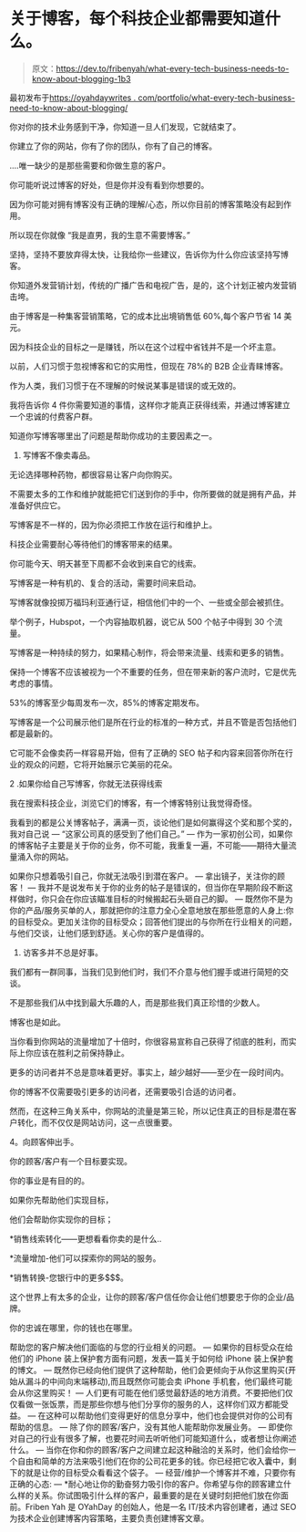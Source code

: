 # 关于博客，每个科技企业都需要知道什么。

> 原文：<https://dev.to/fribenyah/what-every-tech-business-needs-to-know-about-blogging-1b3>

最初发布于[https://oyahdaywrites . com/portfolio/what-every-tech-business-need-to-know-about-blogging/](https://oyahdaywrites.com/portfolio/what-every-tech-business-needs-to-know-about-blogging/)

你对你的技术业务感到干净，你知道一旦人们发现，它就结束了。

你建立了你的网站，你有了你的团队，你有了自己的博客。

....唯一缺少的是那些需要和你做生意的客户。

你可能听说过博客的好处，但是你并没有看到你想要的。

因为你可能对拥有博客没有正确的理解/心态，所以你目前的博客策略没有起到作用。

所以现在你就像
“我是直男，我的生意不需要博客。”

坚持，坚持不要放弃得太快，让我给你一些建议，告诉你为什么你应该坚持写博客。

你知道外发营销计划，传统的广播广告和电视广告，是的，这个计划正被内发营销击垮。

由于博客是一种集客营销策略，它的成本比出境销售低 60%,每个客户节省 14 美元。

因为科技企业的目标之一是赚钱，所以在这个过程中省钱并不是一个坏主意。

以前，人们习惯于忽视博客和它的实用性，但现在 78%的 B2B 企业青睐博客。

作为人类，我们习惯于在不理解的时候说某事是错误的或无效的。

我将告诉你 4 件你需要知道的事情，这样你才能真正获得线索，并通过博客建立一个忠诚的付费客户群。

知道你写博客哪里出了问题是帮助你成功的主要因素之一。

1.  写博客不像卖毒品。

无论选择哪种药物，都很容易让客户向你购买。

不需要太多的工作和维护就能把它们送到你的手中，你所要做的就是拥有产品，并准备好供应它。

写博客是不一样的，因为你必须把工作放在运行和维护上。

科技企业需要耐心等待他们的博客带来的结果。

你可能今天、明天甚至下周都不会收到来自它的线索。

写博客是一种有机的、复合的活动，需要时间来启动。

写博客就像投掷万福玛利亚通行证，相信他们中的一个、一些或全部会被抓住。

举个例子，Hubspot，一个内容抽取机器，说它从 500 个帖子中得到 30 个流量。

写博客是一种持续的努力，如果精心制作，将会带来流量、线索和更多的销售。

保持一个博客不应该被视为一个不重要的任务，但在带来新的客户流时，它是优先考虑的事情。

53%的博客至少每周发布一次，85%的博客定期发布。

写博客是一个公司展示他们是所在行业的标准的一种方式，并且不管是否包括他们都是最新的。

它可能不会像卖药一样容易开始，但有了正确的 SEO 帖子和内容来回答你所在行业的观众的问题，它将开始展示它美丽的花朵。

2 .如果你给自己写博客，你就无法获得线索

我在搜索科技企业，浏览它们的博客，有一个博客特别让我觉得奇怪。

我看到的都是公关博客帖子，满满一页，谈论他们是如何赢得这个奖和那个奖的，我对自己说
—
“这家公司真的感受到了他们自己。”
—
作为一家初创公司，如果你的博客帖子主要是关于你的业务，你不可能，我重复一遍，不可能——期待大量流量涌入你的网站。

如果你只想着吸引自己，你就无法吸引到潜在客户。
—
拿出镜子，关注你的顾客！
—
我并不是说发布关于你的业务的帖子是错误的，但当你在早期阶段不断这样做时，你只会在你应该瞄准目标的时候搬起石头砸自己的脚。
—
既然你不是为你的产品/服务买单的人，那就把你的注意力全心全意地放在那些愿意的人身上:你的目标受众。更加关注你的目标受众；回答他们提出的与你所在行业相关的问题，与他们交谈，让他们感到舒适。关心你的客户是值得的。

1.  访客多并不总是好事。

我们都有一群同事，当我们见到他们时，我们不介意与他们握手或进行简短的交谈。

不是那些我们从中找到最大乐趣的人，而是那些我们真正珍惜的少数人。

博客也是如此。

当你看到你网站的流量增加了十倍时，你很容易宣称自己获得了彻底的胜利，而实际上你应该在胜利之前保持静止。

更多的访问者并不总是意味着更好。事实上，越少越好——至少在一段时间内。

你的博客不仅需要吸引更多的访问者，还需要吸引合适的访问者。

然而，在这种三角关系中，你网站的流量是第三轮，所以记住真正的目标是潜在客户转化，而不仅仅是网站访问，这一点很重要。

4。向顾客伸出手。

你的顾客/客户有一个目标要实现。

你的事业是有目的的。

如果你先帮助他们实现目标，

他们会帮助你实现你的目标；

*销售线索转化——更想看看你卖的是什么..

*流量增加-他们可以探索你的网站的服务。

*销售转换-您银行中的更多$$$。

这个世界上有太多的企业，让你的顾客/客户信任你会让他们想要忠于你的企业/品牌。

你的忠诚在哪里，你的钱也在哪里。

帮助您的客户解决他们面临的与您的行业相关的问题。
—
如果你的目标受众在给他们的 iPhone 装上保护套方面有问题，发表一篇关于如何给 iPhone 装上保护套的博文。
—
既然你已经向他们提供了这种帮助，他们会更倾向于从你这里购买(开始从漏斗的中间向末端移动),而且既然你可能会卖 iPhone 手机套，他们最终可能会从你这里购买！
—
人们更有可能在他们感觉最舒适的地方消费。不要把他们仅仅看做一张饭票，而是那些你想与他们分享你的服务的人，这样你们双方都能受益。
—
在这种可以帮助他们变得更好的信息分享中，他们也会提供对你的公司有帮助的信息。
—
除了你的顾客/客户，没有其他人能帮助你发展业务。
—
即使你对自己的行业有很多了解，也要花时间去听听他们可能知道什么，或者想让你阐述什么。
—
当你在你和你的顾客/客户之间建立起这种融洽的关系时，他们会给你一个自由和简单的方法来吸引他们在你的公司花更多的钱。你已经把它收入囊中，剩下的就是让你的目标受众看看这个袋子。
—
经营/维护一个博客并不难，只要你有正确的心态:
—
*耐心地让你的勤奋努力吸引你的客户。你希望与你的顾客建立什么样的关系。你试图吸引什么样的客户，最重要的是在关键时刻把他们放在你面前。Friben Yah 是 OYahDay 的创始人，他是一名 IT/技术内容创建者，通过 SEO 为技术企业创建博客内容策略，主要负责创建博客文章。